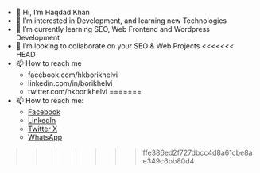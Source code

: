 - 👋 Hi, I’m Haqdad Khan
- 👀 I’m interested in Development, and learning new Technologies
- 🌱 I’m currently learning SEO, Web Frontend and Wordpress Development 
- 💞️ I’m looking to collaborate on your SEO & Web Projects
<<<<<<< HEAD
- 📫 How to reach me 
    - facebook.com/hkborikhelvi
    - linkedin.com/in/borikhelvi
    - twitter.com/hkborikhelvi
=======
- 📫 How to reach me:
    - <a href="facebook.com/hkborikhelvi" target="_blank">Facebook</a>
    - <a href="linkedin.com/in/borikhelvi" target="_blank">LinkedIn</a>
    - <a href="twitter.com/hkborikhelvi">Twitter X</a>
    - <a href="https://wa.me/+923075168176" target="_blank">WhatsApp</a>
>>>>>>> ffe386ed2f727dbcc4d8a61cbe8ae349c6bb80d4

<!---
borikhelvi/borikhelvi is a ✨ special ✨ repository because its `README.md` (this file) appears on your GitHub profile.
You can click the Preview link to take a look at your changes.
--->
